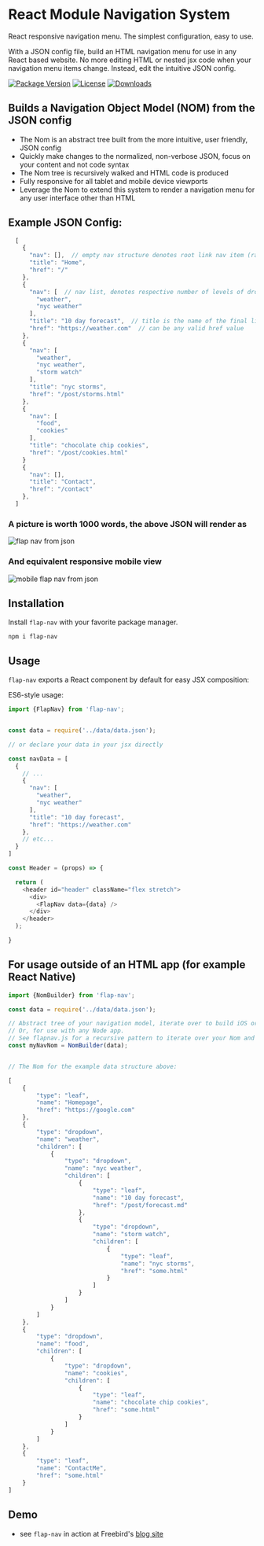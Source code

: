 # React Module Navigation System


React responsive navigation menu.  The simplest configuration, easy to use.

With a JSON config file, build an HTML navigation menu for use in any React based website.  No more editing HTML or nested jsx code when your navigation menu items change.  Instead, edit the intuitive JSON config.  


[![Package Version](https://img.shields.io/npm/v/flap-nav.svg)](https://www.npmjs.com/package/flap-nav)
[![License](https://img.shields.io/github/license/danwfreeman/flap-nav)](https://github.com/danwfreeman/flap-nav/blob/main/LICENSE)
[![Downloads](https://img.shields.io/npm/dm/flap-nav.svg)](http://npm-stat.com/charts.html?package=flap-nav&author=&from=02-23-2023&to=)


## Builds a Navigation Object Model (NOM) from the JSON config

- The Nom is an abstract tree built from the more intuitive, user friendly, JSON config
- Quickly make changes to the normalized, non-verbose JSON, focus on your content and not code syntax
- The Nom tree is recursively walked and HTML code is produced
- Fully responsive for all tablet and mobile device viewports
- Leverage the Nom to extend this system to render a navigation menu for any user interface other than HTML


## Example JSON Config:



```javascript
  [
    {
      "nav": [],  // empty nav structure denotes root link nav item (rather than a dropdown)
      "title": "Home",
      "href": "/"
    },
    {
      "nav": [  // nav list, denotes respective number of levels of dropdowns
        "weather",  
        "nyc weather"
      ],
      "title": "10 day forecast",  // title is the name of the final link with associated href
      "href": "https://weather.com"  // can be any valid href value
    },
    {
      "nav": [
        "weather",  
        "nyc weather",
        "storm watch"
      ],
      "title": "nyc storms",
      "href": "/post/storms.html"
    },
    {
      "nav": [
        "food",
        "cookies"
      ],
      "title": "chocolate chip cookies",
      "href": "/post/cookies.html"
    }
    {
      "nav": [],  
      "title": "Contact",
      "href": "/contact"
    },    
  ]

```

### A picture is worth 1000 words, the above JSON will render as 

![flap nav from json](/docs/flap-nav-rendered.png)

### And equivalent responsive mobile view

![mobile flap nav from json](/docs/flap-nav-mobile-rendered.png)


## Installation

Install `flap-nav` with your favorite package manager.

```shell
npm i flap-nav
```

## Usage

`flap-nav` exports a React component by default for easy JSX composition:

ES6-style usage:

```javascript
import {FlapNav} from 'flap-nav';


const data = require('../data/data.json');

// or declare your data in your jsx directly

const navData = [
  {
    // ...
    {
      "nav": [   
        "weather",  
        "nyc weather"
      ],
      "title": "10 day forecast",  
      "href": "https://weather.com" 
    },
    // etc...
  }
]

const Header = (props) => {

  return (
    <header id="header" className="flex stretch">
      <div>
        <FlapNav data={data} />
      </div>
    </header>
  );

}

```

## For usage outside of an HTML app (for example React Native)

```javascript
import {NomBuilder} from 'flap-nav';

const data = require('../data/data.json');

// Abstract tree of your navigation model, iterate over to build iOS or Android menu systems, for example with React Native
// Or, for use with any Node app.
// See flapnav.js for a recursive pattern to iterate over your Nom and build your menu
const myNavNom = NomBuilder(data); 


// The Nom for the example data structure above:

[
    {
        "type": "leaf",
        "name": "Homepage",
        "href": "https://google.com"
    },
    {
        "type": "dropdown",
        "name": "weather",
        "children": [
            {
                "type": "dropdown",
                "name": "nyc weather",
                "children": [
                    {
                        "type": "leaf",
                        "name": "10 day forecast",
                        "href": "/post/forecast.md"
                    },
                    {
                        "type": "dropdown",
                        "name": "storm watch",
                        "children": [
                            {
                                "type": "leaf",
                                "name": "nyc storms",
                                "href": "some.html"
                            }
                        ]
                    }
                ]
            }
        ]
    },
    {
        "type": "dropdown",
        "name": "food",
        "children": [
            {
                "type": "dropdown",
                "name": "cookies",
                "children": [
                    {
                        "type": "leaf",
                        "name": "chocolate chip cookies",
                        "href": "some.html"
                    }
                ]
            }
        ]
    },
    {
        "type": "leaf",
        "name": "ContactMe",
        "href": "some.html"
    }
]


```





## Demo
- see `flap-nav` in action at Freebird's [blog site](https://ironbirdlife.org)


[link-license]: ./blob/master/LICENSE
[link-npm]: https://www.npmjs.com/package/flap-nav
